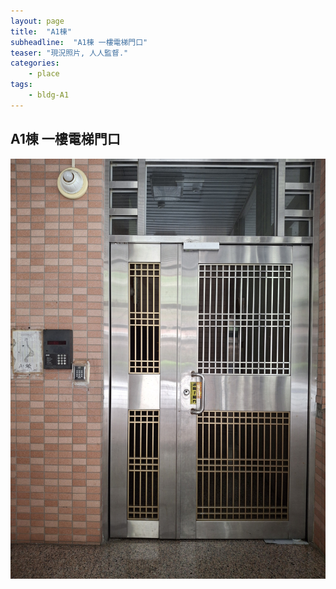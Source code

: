 ```yaml
---
layout: page
title:  "A1棟"
subheadline:  "A1棟 一樓電梯門口"
teaser: "現況照片, 人人監督."
categories:
    - place
tags:
    - bldg-A1
---
```


## A1棟 一樓電梯門口
![](https://github.com/coconutcity30050/community27/blob/gh-pages/assets/place/A1%E6%A3%9F_%E9%96%80%E5%8F%A3.jpg?raw=true)

